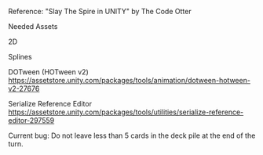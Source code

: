 Reference: "Slay The Spire in UNITY" by The Code Otter

Needed Assets

2D

Splines

DOTween (HOTween v2)
https://assetstore.unity.com/packages/tools/animation/dotween-hotween-v2-27676

Serialize Reference Editor
https://assetstore.unity.com/packages/tools/utilities/serialize-reference-editor-297559

Current bug: Do not leave less than 5 cards in the deck pile at the end of the turn.
